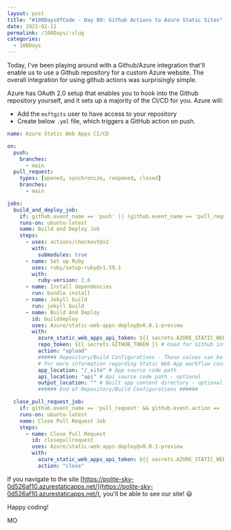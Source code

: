 ```yaml
---
layout: post
title: "#100DaysOfCode - Day 89: Github Actions to Azure Static Sites"
date: 2021-02-11
permalink: /100Days/:slug
categories:
  - 100Days
---
```


Today, I've been playing around with a Github/Azure integration that'll enable us to use a Github repository for a custom Azure website. The overall integration for using github actions was surprisingly simple. 

Azure has OAuth 2.0 setup that enables you to hook into the Github repository yourself, and it sets up a majority of the CI/CD for you. Azure will:
- Add the `msftgits` user to have access to your repository
- Create below `.yml` file, which triggers a GitHub action on push. 

```yaml
name: Azure Static Web Apps CI/CD

on:
  push:
    branches:
      - main
  pull_request:
    types: [opened, synchronize, reopened, closed]
    branches:
      - main

jobs:
  build_and_deploy_job:
    if: github.event_name == 'push' || (github.event_name == 'pull_request' && github.event.action != 'closed')
    runs-on: ubuntu-latest
    name: Build and Deploy Job
    steps:
      - uses: actions/checkout@v2
        with:
          submodules: true
      - name: Set up Ruby
        uses: ruby/setup-ruby@v1.59.1
        with:
          ruby-version: 2.6
      - name: Install dependencies
        run: bundle install
      - name: Jekyll build
        run: jekyll build
      - name: Build And Deploy
        id: builddeploy
        uses: Azure/static-web-apps-deploy@v0.0.1-preview
        with:
          azure_static_web_apps_api_token: ${{ secrets.AZURE_STATIC_WEB_APPS_API_TOKEN_POLITE_SKY_0D526AF10 }}
          repo_token: ${{ secrets.GITHUB_TOKEN }} # Used for Github integrations (i.e. PR comments)
          action: "upload"
          ###### Repository/Build Configurations - These values can be configured to match you app requirements. ######
          # For more information regarding Static Web App workflow configurations, please visit: https://aka.ms/swaworkflowconfig
          app_location: "/_site" # App source code path
          api_location: "api" # Api source code path - optional
          output_location: "" # Built app content directory - optional
          ###### End of Repository/Build Configurations ######

  close_pull_request_job:
    if: github.event_name == 'pull_request' && github.event.action == 'closed'
    runs-on: ubuntu-latest
    name: Close Pull Request Job
    steps:
      - name: Close Pull Request
        id: closepullrequest
        uses: Azure/static-web-apps-deploy@v0.0.1-preview
        with:
          azure_static_web_apps_api_token: ${{ secrets.AZURE_STATIC_WEB_APPS_API_TOKEN_POLITE_SKY_0D526AF10 }}
          action: "close"
```

If you navigate to the site [https://polite-sky-0d526af10.azurestaticapps.net/](https://polite-sky-0d526af10.azurestaticapps.net/), you'll be able to see our site! :smiley:

Happy coding!

MO